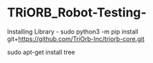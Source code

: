# TRiORB_Robot-Testing-

Installing Library - 
sudo python3 -m pip install git+https://github.com/TriOrb-Inc/triorb-core.git

sudo apt-get install tree